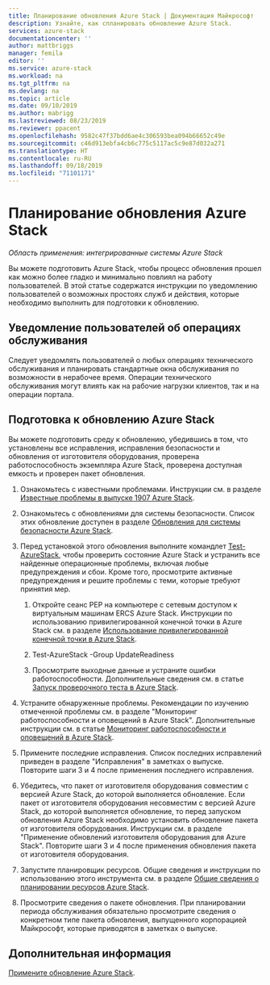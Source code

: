 ```yaml
---
title: Планирование обновления Azure Stack | Документация Майкрософт
description: Узнайте, как спланировать обновление Azure Stack.
services: azure-stack
documentationcenter: ''
author: mattbriggs
manager: femila
editor: ''
ms.service: azure-stack
ms.workload: na
ms.tgt_pltfrm: na
ms.devlang: na
ms.topic: article
ms.date: 09/10/2019
ms.author: mabrigg
ms.lastreviewed: 08/23/2019
ms.reviewer: ppacent
ms.openlocfilehash: 9582c47f37bdd6ae4c306593bea094b66652c49e
ms.sourcegitcommit: c46d913ebfa4cb6c775c5117ac5c9e87d032a271
ms.translationtype: HT
ms.contentlocale: ru-RU
ms.lasthandoff: 09/18/2019
ms.locfileid: "71101171"
---
```

# <a name="plan-for-an-azure-stack-update"></a>Планирование обновления Azure Stack

*Область применения: интегрированные системы Azure Stack*

Вы можете подготовить Azure Stack, чтобы процесс обновления прошел как можно более гладко и минимально повлиял на работу пользователей. В этой статье содержатся инструкции по уведомлению пользователей о возможных простоях служб и действия, которые необходимо выполнить для подготовки к обновлению.

## <a name="notify-your-users-of-maintenance-operations"></a>Уведомление пользователей об операциях обслуживания

Следует уведомлять пользователей о любых операциях технического обслуживания и планировать стандартные окна обслуживания по возможности в нерабочее время. Операции технического обслуживания могут влиять как на рабочие нагрузки клиентов, так и на операции портала.

## <a name="prepare-for-an-azure-stack-update"></a>Подготовка к обновлению Azure Stack

Вы можете подготовить среду к обновлению, убедившись в том, что установлены все исправления, исправления безопасности и обновления от изготовителя оборудования, проверена работоспособность экземпляра Azure Stack, проверена доступная емкость и проверен пакет обновления.

1. Ознакомьтесь с известными проблемами. Инструкции см. в разделе [Известные проблемы в выпуске 1907 Azure Stack](https://docs.microsoft.com/azure-stack/operator/release-notes.md).

2. Ознакомьтесь с обновлениями для системы безопасности. Список этих обновление доступен в разделе [Обновления для системы безопасности Azure Stack](https://docs.microsoft.com/azure-stack/operator/release-notes-security-updates.md).

3. Перед установкой этого обновления выполните командлет [Test-AzureStack](https://docs.microsoft.com/azure-stack/operator/azure-stack-diagnostic-test), чтобы проверить состояние Azure Stack и устранить все найденные операционные проблемы, включая любые предупреждения и сбои. Кроме того, просмотрите активные предупреждения и решите проблемы с теми, которые требуют принятия мер.

    1. Откройте сеанс PEP на компьютере с сетевым доступом к виртуальным машинам ERCS Azure Stack. Инструкции по использованию привилегированной конечной точки в Azure Stack см. в разделе [Использование привилегированной конечной точки в Azure Stack](https://docs.microsoft.com/azure-stack/operator/azure-stack-privileged-endpoint).

    2. Test-AzureStack -Group UpdateReadiness

    3. Просмотрите выходные данные и устраните ошибки работоспособности. Дополнительные сведения см. в статье [Запуск проверочного теста в Azure Stack](https://docs.microsoft.com/azure-stack/operator/azure-stack-diagnostic-test).

4. Устраните обнаруженные проблемы. Рекомендации по изучению отмеченной проблемы см. в разделе "Мониторинг работоспособности и оповещений в Azure Stack". Дополнительные инструкции см. в статье [Мониторинг работоспособности и оповещений в Azure Stack](https://docs.microsoft.com/azure-stack/operator/azure-stack-monitor-health).

5. Примените последние исправления. Список последних исправлений приведен в разделе "Исправления" в заметках о выпуске. Повторите шаги 3 и 4 после применения последнего исправления.

6. Убедитесь, что пакет от изготовителя оборудования совместим с версией Azure Stack, до которой выполняется обновление. Если пакет от изготовителя оборудования несовместим с версией Azure Stack, до которой выполняется обновление, то перед запуском обновления Azure Stack необходимо установить обновление пакета от изготовителя оборудования. Инструкции см. в разделе "Применение обновлений изготовителя оборудования для Azure Stack". Повторите шаги 3 и 4 после применения обновления пакета от изготовителя оборудования.

7. Запустите планировщик ресурсов. Общие сведения и инструкции по использованию этого инструмента см. в разделе [Общие сведения о планировании ресурсов Azure Stack](https://docs.microsoft.com/azure-stack/operator/azure-stack-capacity-planning-overview).

8. Просмотрите сведения о пакете обновления. При планировании периода обслуживания обязательно просмотрите сведения о конкретном типе пакета обновления, выпущенного корпорацией Майкрософт, которые приводятся в заметках о выпуске.

## <a name="next-steps"></a>Дополнительная информация

[Примените обновление Azure Stack](azure-stack-apply-updates.md).

